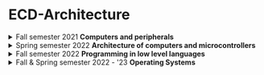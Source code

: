 # ECD-Architecture
 
<details><summary>Fall semester 2021 <strong>Computers and peripherals</strong></summary>

 * [Lab 2](https://github.com/Nikiroiduk/ECD-Architecture/tree/main/Fall_semester_2021/LAB2) - Data definition. Assembler program structure
 * [Lab 3](https://github.com/Nikiroiduk/ECD-Architecture/tree/main/Fall_semester_2021/LAB3) - General purpose commands. Arithmetic commands
 * [Lab 4](https://github.com/Nikiroiduk/ECD-Architecture/tree/main/Fall_semester_2021/LAB4) - Programming tasks with branching. Description and call of procedures
 * [Lab 5](https://github.com/Nikiroiduk/ECD-Architecture/tree/main/Fall_semester_2021/LAB5) - Programming tasks with cycles
 * [Lab 6](https://github.com/Nikiroiduk/ECD-Architecture/tree/main/Fall_semester_2021/LAB6) - Bit manipulation commands
 * [Lab 7](https://github.com/Nikiroiduk/ECD-Architecture/tree/main/Fall_semester_2021/LAB7) - Row and table processing commands

</details>

<details><summary>Spring semester 2022 <strong>Architecture of computers and microcontrollers</strong></summary>

 * [Lab 1](https://github.com/Nikiroiduk/ECD-Architecture/tree/main/Spring_semester_2022/LAB1) - Row and table processing commands
 * [Lab 2](https://github.com/Nikiroiduk/ECD-Architecture/tree/main/Spring_semester_2022/LAB2) - Macros
 * [Lab 3](https://github.com/Nikiroiduk/ECD-Architecture/tree/main/Spring_semester_2022/LAB3) - 1D arrays
 * [Lab 4](https://github.com/Nikiroiduk/ECD-Architecture/tree/main/Spring_semester_2022/LAB4) - Arithmetic operations on matrices
 * [Lab 5](https://github.com/Nikiroiduk/ECD-Architecture/tree/main/Spring_semester_2022/LAB5) - Programming the mouse
 * [Lab 6](https://github.com/Nikiroiduk/ECD-Architecture/tree/main/Spring_semester_2022/LAB6) - Coprocessor programming
 
</details>

<details><summary>Fall semester 2022 <strong>Programming in low level languages</strong></summary>

 * [Lab 1](https://github.com/Nikiroiduk/ECD-Architecture/tree/main/Fall_semester_2022_LLP/LAB1) - Creating a mini-environment and executable program on Masm under Windows
 * [Lab 2](https://github.com/Nikiroiduk/ECD-Architecture/tree/main/Fall_semester_2022_LLP/LAB2) - Dialogue structure of the program. Formatted output
 * [Lab 3](https://github.com/Nikiroiduk/ECD-Architecture/tree/main/Fall_semester_2022_LLP/LAB3) - Procedures
 * [Lab 4](https://github.com/Nikiroiduk/ECD-Architecture/tree/main/Fall_semester_2022_LLP/LAB4) - Console applications
 * [Lab 5](https://github.com/Nikiroiduk/ECD-Architecture/tree/main/Fall_semester_2022_LLP/LAB5) - Window applications
 * [Lab 6](https://github.com/Nikiroiduk/ECD-Architecture/tree/main/Fall_semester_2022_LLP/LAB6) - Window controls
 * [Lab 7](https://github.com/Nikiroiduk/ECD-Architecture/tree/main/Fall_semester_2022_LLP/LAB7) - Application resources
 * [Lab 8](https://github.com/Nikiroiduk/ECD-Architecture/tree/main/Fall_semester_2022_LLP/LAB8) - Working with files in Windows
 
</details>

<details><summary>Fall & Spring semester 2022 - '23 <strong>Operating Systems</strong></summary>

 * [Lab 1](https://github.com/Nikiroiduk/ECD-Architecture/tree/main/Fall_Spring_semester_2022_OS/LAB1) - Intel assembly programming elements
 * [Lab 2](https://github.com/Nikiroiduk/ECD-Architecture/tree/main/Fall_Spring_semester_2022_OS/LAB2) - Programming TSR - programs
 * [Lab 3](https://github.com/Nikiroiduk/ECD-Architecture/tree/main/Fall_Spring_semester_2022_OS/LAB3) - Timer and sound
 * [Lab 4](https://github.com/Nikiroiduk/ECD-Architecture/tree/main/Fall_Spring_semester_2022_OS/LAB4) - Keyboard reprogramming
 * [Lab 5](https://github.com/Nikiroiduk/ECD-Architecture/tree/main/Fall_Spring_semester_2022_OS/LAB5) - Video adapter programming
 * [Lab 6](https://github.com/Nikiroiduk/ECD-Architecture/tree/main/Fall_Spring_semester_2022_OS/LAB6) - File system organization
 * [Lab 7](https://github.com/Nikiroiduk/ECD-Architecture/tree/main/Fall_Spring_semester_2022_OS/LAB7) - Compiler development
 * [Lab 8](https://github.com/Nikiroiduk/ECD-Architecture/tree/main/Fall_Spring_semester_2022_OS/LAB8) - Object code generation
 
</details>
